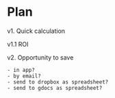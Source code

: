 # Plan

v1. Quick calculation

v1.1 ROI

v2. Opportunity to save

    - in app?
    - by email?    
    - send to dropbox as spreadsheet?
    - send to gdocs as spreadsheet?